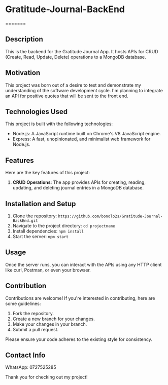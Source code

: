 # Gratitude-Journal-BackEnd

=======
## Description
This is the backend for the Gratitude Journal App. It hosts APIs for CRUD (Create, Read, Update, Delete) operations to a MongoDB database.

## Motivation
This project was born out of a desire to test and demonstrate my understanding of 
the software development cycle. I'm planning to integrate an API for positive quotes that will be sent to the front end.

## Technologies Used
This project is built with the following technologies:

- Node.js: A JavaScript runtime built on Chrome's V8 JavaScript engine.
- Express: A fast, unopinionated, and minimalist web framework for Node.js.

## Features
Here are the key features of this project:

1. **CRUD Operations**: The app provides APIs for creating, reading, updating, and deleting journal entries in a MongoDB database.

## Installation and Setup
1. Clone the repository: `https://github.com/bonolo2s/Gratitude-Journal-BackEnd.git`
2. Navigate to the project directory: `cd projectname`
3. Install dependencies: `npm install`
4. Start the server: `npm start`

## Usage
Once the server runs, you can interact with the APIs using any HTTP client like curl, Postman, or even your browser.

## Contribution
Contributions are welcome! If you're interested in contributing, here are some guidelines:
1. Fork the repository.
2. Create a new branch for your changes.
3. Make your changes in your branch.
4. Submit a pull request.

Please ensure your code adheres to the existing style for consistency.


## Contact Info
WhatsApp: 0727525285

Thank you for checking out my project!
